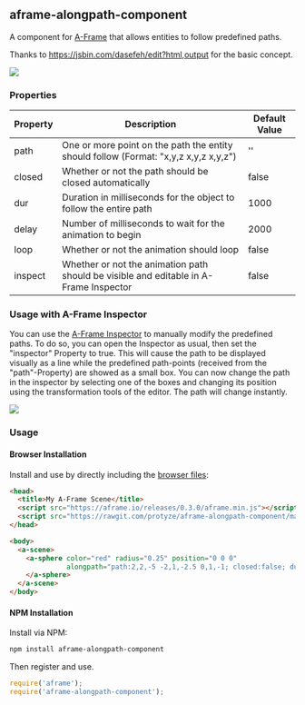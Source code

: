 ## aframe-alongpath-component
A component for [A-Frame](https://aframe.io) that allows entities to follow predefined paths.

Thanks to https://jsbin.com/dasefeh/edit?html,output for the basic concept.

![](http://lab.immersiveweb.ch/assets/aframe-alongpath-component.gif)

### Properties

| Property | Description                                                                          | Default Value |
| -------- | -----------                                                                          | ------------- |
| path     | One or more point on the path the entity should follow (Format: "x,y,z x,y,z x,y,z") | ''            |
| closed   | Whether or not the path should be closed automatically                               | false         |
| dur      | Duration in milliseconds for the object to follow the entire path                    | 1000          |
| delay    | Number of milliseconds to wait for the animation to begin                            | 2000          |
| loop     | Whether or not the animation should loop                                             | false         |
| inspect  | Whether or not the animation path should be visible and editable in A-Frame Inspector| false         |

### Usage with A-Frame Inspector

You can use the [A-Frame Inspector](https://github.com/aframevr/aframe-inspector) to manually modify the predefined paths. To do so, you can open the Inspector as usual, then set the "inspector" Property to true. This will cause the path to be displayed visually as a line while the predefined path-points (received from the "path"-Property) are showed as a small box. You can now change the path in the inspector by selecting one of the boxes and changing its position using the transformation tools of the editor. The path will change instantly.

![](http://lab.immersiveweb.ch/assets/aframe-alongpath-component-inspector.gif)

### Usage

#### Browser Installation

Install and use by directly including the [browser files](dist):

```html
<head>
  <title>My A-Frame Scene</title>
  <script src="https://aframe.io/releases/0.3.0/aframe.min.js"></script>
  <script src="https://rawgit.com/protyze/aframe-alongpath-component/master/dist/aframe-alongpath-component.min.js"></script>
</head>

<body>
  <a-scene>
    <a-sphere color="red" radius="0.25" position="0 0 0"
              alongpath="path:2,2,-5 -2,1,-2.5 0,1,-1; closed:false; dur:5000; delay:4000; inspect:false;">
    </a-sphere>
  </a-scene>
</body>
```

#### NPM Installation

Install via NPM:

```bash
npm install aframe-alongpath-component
```

Then register and use.

```js
require('aframe');
require('aframe-alongpath-component');
```